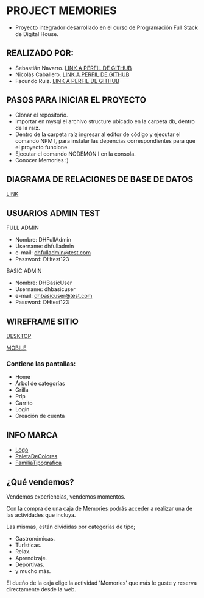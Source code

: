 # PROJECT MEMORIES
* Proyecto integrador desarrollado en el curso de Programación Full Stack de Digital House.

## REALIZADO POR:
* Sebastián Navarro. [LINK A PERFIL DE GITHUB](https://github.com/sebanavarro)
* Nicolás Caballero. [LINK A PERFIL DE GITHUB](https://github.com/nicolasCaballero)
* Facundo Ruiz. [LINK A PERFIL DE GITHUB](https://github.com/RuizFacu)


## PASOS PARA INICIAR EL PROYECTO
* Clonar el repositorio.
* Importar en mysql el archivo structure ubicado en la carpeta db, dentro de la raiz.
* Dentro de la carpeta raíz ingresar al editor de código y ejecutar el comando NPM I, para instalar las depencias correspondientes para que el proyecto funcione.
* Ejecutar el comando NODEMON I en la consola.
* Conocer Memories :)

## DIAGRAMA DE RELACIONES DE BASE DE DATOS

[LINK](/DER.pdf)

## USUARIOS ADMIN TEST

FULL ADMIN

* Nombre: DHFullAdmin
* Username: dhfulladmin
* e-mail: dhfulladmin@test.com
* Password: DHtest123

BASIC ADMIN

* Nombre: DHBasicUser
* Username: dhbasicuser
* e-mail: dhbasicuser@test.com
* Password: DHtest123

## WIREFRAME SITIO

[DESKTOP](https://www.figma.com/proto/sbirSeKRWcFU57mv2KtLLE/wireframe-memories-desktop?node-id=22%3A15&scaling=min-zoom)

[MOBILE](https://www.figma.com/proto/a6F1mIfOrGNHtA70MWuEJP/wireframe-memories-mobile?node-id=64%3A6&scaling=scale-down)

### Contiene las pantallas:

* Home
* Árbol de categorías
* Grilla
* Pdp
* Carrito
* Login
* Creación de cuenta

## INFO MARCA

* [Logo](logo/logo-memories.png)
* [PaletaDeColores](https://coolors.co/ffffff-dfdfdf-000000-fbc46c-79c8d6-f48169)
* [FamiliaTipografica](https://fonts.google.com/specimen/Source+Sans+Pro?preview.text=Eleg%C3%AD+tu+caja+de+Memories+y+viv%C3%AD+una+experiencia+inolvidable!&preview.text_type=custom)


## ¿Qué vendemos?

Vendemos experiencias, vendemos momentos.

Con la compra de una caja de Memories podrás acceder a realizar una de las actividades que incluya.

Las mismas, están divididas por categorías de tipo;

* Gastronómicas.
* Turísticas.
* Relax.
* Aprendizaje.
* Deportivas.
* y mucho más. 

El dueño de la caja elige la actividad 'Memories' que más le guste y reserva directamente desde la web.
